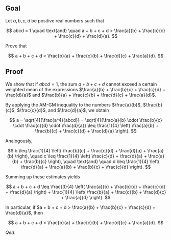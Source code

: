 ## Goal

Let $a, b, c, d$ be positive real numbers such that

$$
abcd = 1 \quad \text{and} \quad a + b + c + d > \frac{a}{b} + \frac{b}{c} + \frac{c}{d} + \frac{d}{a}.
$$

Prove that

$$
a + b + c + d < \frac{b}{a} + \frac{c}{b} + \frac{d}{c} + \frac{a}{d}.
$$

## Proof

We show that if $abcd = 1$, the sum $a + b + c + d$ cannot exceed a certain weighted mean of the expressions $\frac{a}{b} + \frac{b}{c} + \frac{c}{d} + \frac{d}{a}$ and $\frac{b}{a} + \frac{c}{b} + \frac{d}{c} + \frac{a}{d}$.

By applying the AM-GM inequality to the numbers $\frac{a}{b}$, $\frac{b}{c}$, $\frac{c}{d}$, and $\frac{d}{a}$, we obtain

$$
a = \sqrt[4]{\frac{a^4}{abcd}} = \sqrt[4]{\frac{a}{b} \cdot \frac{b}{c} \cdot \frac{c}{d} \cdot \frac{d}{a}} \leq \frac{1}{4} \left( \frac{a}{b} + \frac{b}{c} + \frac{c}{d} + \frac{d}{a} \right).
$$

Analogously,

$$
b \leq \frac{1}{4} \left( \frac{b}{c} + \frac{c}{d} + \frac{d}{a} + \frac{a}{b} \right), \quad c \leq \frac{1}{4} \left( \frac{c}{d} + \frac{d}{a} + \frac{a}{b} + \frac{b}{c} \right), \quad \text{and} \quad d \leq \frac{1}{4} \left( \frac{d}{a} + \frac{a}{b} + \frac{b}{c} + \frac{c}{d} \right).
$$

Summing up these estimates yields

$$
a + b + c + d \leq \frac{3}{4} \left( \frac{a}{b} + \frac{b}{c} + \frac{c}{d} + \frac{d}{a} \right) + \frac{1}{4} \left( \frac{b}{a} + \frac{c}{b} + \frac{d}{c} + \frac{a}{d} \right).
$$

In particular, if $a + b + c + d > \frac{a}{b} + \frac{b}{c} + \frac{c}{d} + \frac{d}{a}$, then

$$
a + b + c + d < \frac{b}{a} + \frac{c}{b} + \frac{d}{c} + \frac{a}{d}.
$$

$Qed.$